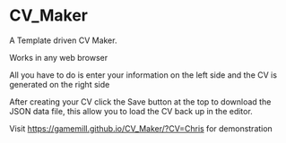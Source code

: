 # CV_Maker

A Template driven CV Maker.

Works in any web browser

All you have to do is enter your information on the left side and the CV is generated on the right side

After creating your CV click the Save button at the top to download the JSON data file, this allow you to load the CV back up in the editor.

Visit https://gamemill.github.io/CV_Maker/?CV=Chris for demonstration
